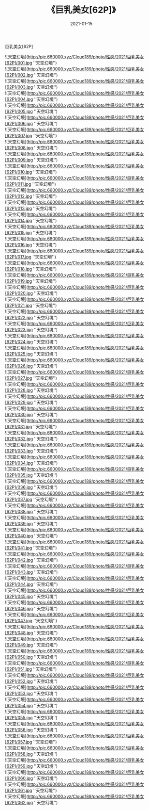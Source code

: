 ﻿---
layout: post
title:  《巨乳美女[62P]》
date:   2021-01-15
img: http://pic.660000.xyz/Cloud189/photo/性感/2021/巨乳美女[62P]/000.jpg
categories: [美女, 性感, 泳衣]
---

巨乳美女[62P]



![天空幻境](http://pic.660000.xyz/Cloud189/photo/性感/2021/巨乳美女[62P]/001.jpg ''天空幻境'') <br>
![天空幻境](http://pic.660000.xyz/Cloud189/photo/性感/2021/巨乳美女[62P]/002.jpg ''天空幻境'') <br>
![天空幻境](http://pic.660000.xyz/Cloud189/photo/性感/2021/巨乳美女[62P]/003.jpg ''天空幻境'') <br>
![天空幻境](http://pic.660000.xyz/Cloud189/photo/性感/2021/巨乳美女[62P]/004.jpg ''天空幻境'') <br>
![天空幻境](http://pic.660000.xyz/Cloud189/photo/性感/2021/巨乳美女[62P]/005.jpg ''天空幻境'') <br>
![天空幻境](http://pic.660000.xyz/Cloud189/photo/性感/2021/巨乳美女[62P]/006.jpg ''天空幻境'') <br>
![天空幻境](http://pic.660000.xyz/Cloud189/photo/性感/2021/巨乳美女[62P]/007.jpg ''天空幻境'') <br>
![天空幻境](http://pic.660000.xyz/Cloud189/photo/性感/2021/巨乳美女[62P]/008.jpg ''天空幻境'') <br>
![天空幻境](http://pic.660000.xyz/Cloud189/photo/性感/2021/巨乳美女[62P]/009.jpg ''天空幻境'') <br>
![天空幻境](http://pic.660000.xyz/Cloud189/photo/性感/2021/巨乳美女[62P]/010.jpg ''天空幻境'') <br>
![天空幻境](http://pic.660000.xyz/Cloud189/photo/性感/2021/巨乳美女[62P]/011.jpg ''天空幻境'') <br>
![天空幻境](http://pic.660000.xyz/Cloud189/photo/性感/2021/巨乳美女[62P]/012.jpg ''天空幻境'') <br>
![天空幻境](http://pic.660000.xyz/Cloud189/photo/性感/2021/巨乳美女[62P]/013.jpg ''天空幻境'') <br>
![天空幻境](http://pic.660000.xyz/Cloud189/photo/性感/2021/巨乳美女[62P]/014.jpg ''天空幻境'') <br>
![天空幻境](http://pic.660000.xyz/Cloud189/photo/性感/2021/巨乳美女[62P]/015.jpg ''天空幻境'') <br>
![天空幻境](http://pic.660000.xyz/Cloud189/photo/性感/2021/巨乳美女[62P]/016.jpg ''天空幻境'') <br>
![天空幻境](http://pic.660000.xyz/Cloud189/photo/性感/2021/巨乳美女[62P]/017.jpg ''天空幻境'') <br>
![天空幻境](http://pic.660000.xyz/Cloud189/photo/性感/2021/巨乳美女[62P]/018.jpg ''天空幻境'') <br>
![天空幻境](http://pic.660000.xyz/Cloud189/photo/性感/2021/巨乳美女[62P]/019.jpg ''天空幻境'') <br>
![天空幻境](http://pic.660000.xyz/Cloud189/photo/性感/2021/巨乳美女[62P]/020.jpg ''天空幻境'') <br>
![天空幻境](http://pic.660000.xyz/Cloud189/photo/性感/2021/巨乳美女[62P]/021.jpg ''天空幻境'') <br>
![天空幻境](http://pic.660000.xyz/Cloud189/photo/性感/2021/巨乳美女[62P]/022.jpg ''天空幻境'') <br>
![天空幻境](http://pic.660000.xyz/Cloud189/photo/性感/2021/巨乳美女[62P]/023.jpg ''天空幻境'') <br>
![天空幻境](http://pic.660000.xyz/Cloud189/photo/性感/2021/巨乳美女[62P]/024.jpg ''天空幻境'') <br>
![天空幻境](http://pic.660000.xyz/Cloud189/photo/性感/2021/巨乳美女[62P]/025.jpg ''天空幻境'') <br>
![天空幻境](http://pic.660000.xyz/Cloud189/photo/性感/2021/巨乳美女[62P]/026.jpg ''天空幻境'') <br>
![天空幻境](http://pic.660000.xyz/Cloud189/photo/性感/2021/巨乳美女[62P]/027.jpg ''天空幻境'') <br>
![天空幻境](http://pic.660000.xyz/Cloud189/photo/性感/2021/巨乳美女[62P]/028.jpg ''天空幻境'') <br>
![天空幻境](http://pic.660000.xyz/Cloud189/photo/性感/2021/巨乳美女[62P]/029.jpg ''天空幻境'') <br>
![天空幻境](http://pic.660000.xyz/Cloud189/photo/性感/2021/巨乳美女[62P]/030.jpg ''天空幻境'') <br>
![天空幻境](http://pic.660000.xyz/Cloud189/photo/性感/2021/巨乳美女[62P]/031.jpg ''天空幻境'') <br>
![天空幻境](http://pic.660000.xyz/Cloud189/photo/性感/2021/巨乳美女[62P]/032.jpg ''天空幻境'') <br>
![天空幻境](http://pic.660000.xyz/Cloud189/photo/性感/2021/巨乳美女[62P]/033.jpg ''天空幻境'') <br>
![天空幻境](http://pic.660000.xyz/Cloud189/photo/性感/2021/巨乳美女[62P]/034.jpg ''天空幻境'') <br>
![天空幻境](http://pic.660000.xyz/Cloud189/photo/性感/2021/巨乳美女[62P]/035.jpg ''天空幻境'') <br>
![天空幻境](http://pic.660000.xyz/Cloud189/photo/性感/2021/巨乳美女[62P]/036.jpg ''天空幻境'') <br>
![天空幻境](http://pic.660000.xyz/Cloud189/photo/性感/2021/巨乳美女[62P]/037.jpg ''天空幻境'') <br>
![天空幻境](http://pic.660000.xyz/Cloud189/photo/性感/2021/巨乳美女[62P]/038.jpg ''天空幻境'') <br>
![天空幻境](http://pic.660000.xyz/Cloud189/photo/性感/2021/巨乳美女[62P]/039.jpg ''天空幻境'') <br>
![天空幻境](http://pic.660000.xyz/Cloud189/photo/性感/2021/巨乳美女[62P]/040.jpg ''天空幻境'') <br>
![天空幻境](http://pic.660000.xyz/Cloud189/photo/性感/2021/巨乳美女[62P]/041.jpg ''天空幻境'') <br>
![天空幻境](http://pic.660000.xyz/Cloud189/photo/性感/2021/巨乳美女[62P]/042.jpg ''天空幻境'') <br>
![天空幻境](http://pic.660000.xyz/Cloud189/photo/性感/2021/巨乳美女[62P]/043.jpg ''天空幻境'') <br>
![天空幻境](http://pic.660000.xyz/Cloud189/photo/性感/2021/巨乳美女[62P]/044.jpg ''天空幻境'') <br>
![天空幻境](http://pic.660000.xyz/Cloud189/photo/性感/2021/巨乳美女[62P]/045.jpg ''天空幻境'') <br>
![天空幻境](http://pic.660000.xyz/Cloud189/photo/性感/2021/巨乳美女[62P]/046.jpg ''天空幻境'') <br>
![天空幻境](http://pic.660000.xyz/Cloud189/photo/性感/2021/巨乳美女[62P]/047.jpg ''天空幻境'') <br>
![天空幻境](http://pic.660000.xyz/Cloud189/photo/性感/2021/巨乳美女[62P]/048.jpg ''天空幻境'') <br>
![天空幻境](http://pic.660000.xyz/Cloud189/photo/性感/2021/巨乳美女[62P]/049.jpg ''天空幻境'') <br>
![天空幻境](http://pic.660000.xyz/Cloud189/photo/性感/2021/巨乳美女[62P]/050.jpg ''天空幻境'') <br>
![天空幻境](http://pic.660000.xyz/Cloud189/photo/性感/2021/巨乳美女[62P]/051.jpg ''天空幻境'') <br>
![天空幻境](http://pic.660000.xyz/Cloud189/photo/性感/2021/巨乳美女[62P]/052.jpg ''天空幻境'') <br>
![天空幻境](http://pic.660000.xyz/Cloud189/photo/性感/2021/巨乳美女[62P]/053.jpg ''天空幻境'') <br>
![天空幻境](http://pic.660000.xyz/Cloud189/photo/性感/2021/巨乳美女[62P]/054.jpg ''天空幻境'') <br>
![天空幻境](http://pic.660000.xyz/Cloud189/photo/性感/2021/巨乳美女[62P]/055.jpg ''天空幻境'') <br>
![天空幻境](http://pic.660000.xyz/Cloud189/photo/性感/2021/巨乳美女[62P]/056.jpg ''天空幻境'') <br>
![天空幻境](http://pic.660000.xyz/Cloud189/photo/性感/2021/巨乳美女[62P]/057.jpg ''天空幻境'') <br>
![天空幻境](http://pic.660000.xyz/Cloud189/photo/性感/2021/巨乳美女[62P]/058.jpg ''天空幻境'') <br>
![天空幻境](http://pic.660000.xyz/Cloud189/photo/性感/2021/巨乳美女[62P]/059.jpg ''天空幻境'') <br>
![天空幻境](http://pic.660000.xyz/Cloud189/photo/性感/2021/巨乳美女[62P]/060.jpg ''天空幻境'') <br>
![天空幻境](http://pic.660000.xyz/Cloud189/photo/性感/2021/巨乳美女[62P]/061.jpg ''天空幻境'') <br>
![天空幻境](http://pic.660000.xyz/Cloud189/photo/性感/2021/巨乳美女[62P]/062.jpg ''天空幻境'') <br>